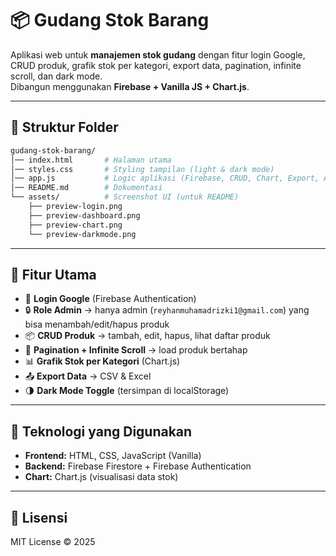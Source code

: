 # 📦 Gudang Stok Barang

Aplikasi web untuk **manajemen stok gudang** dengan fitur login Google, CRUD produk, grafik stok per kategori, export data, pagination, infinite scroll, dan dark mode.  
Dibangun menggunakan **Firebase + Vanilla JS + Chart.js**.

---

## 📂 Struktur Folder
```bash
gudang-stok-barang/
│── index.html       # Halaman utama
│── styles.css       # Styling tampilan (light & dark mode)
│── app.js           # Logic aplikasi (Firebase, CRUD, Chart, Export, Auth)
│── README.md        # Dokumentasi
└── assets/          # Screenshot UI (untuk README)
    ├── preview-login.png
    ├── preview-dashboard.png
    ├── preview-chart.png
    └── preview-darkmode.png
```

---

## 🚀 Fitur Utama
- 🔑 **Login Google** (Firebase Authentication)  
- 🔒 **Role Admin** → hanya admin (`reyhanmuhamadrizki1@gmail.com`) yang bisa menambah/edit/hapus produk  
- 📦 **CRUD Produk** → tambah, edit, hapus, lihat daftar produk  
- 📑 **Pagination + Infinite Scroll** → load produk bertahap  
- 📊 **Grafik Stok per Kategori** (Chart.js)  
- 📤 **Export Data** → CSV & Excel  
- 🌗 **Dark Mode Toggle** (tersimpan di localStorage)  

---

## 🔧 Teknologi yang Digunakan
- **Frontend:** HTML, CSS, JavaScript (Vanilla)  
- **Backend:** Firebase Firestore + Firebase Authentication  
- **Chart:** Chart.js (visualisasi data stok)  

---

## 📜 Lisensi
MIT License © 2025  
